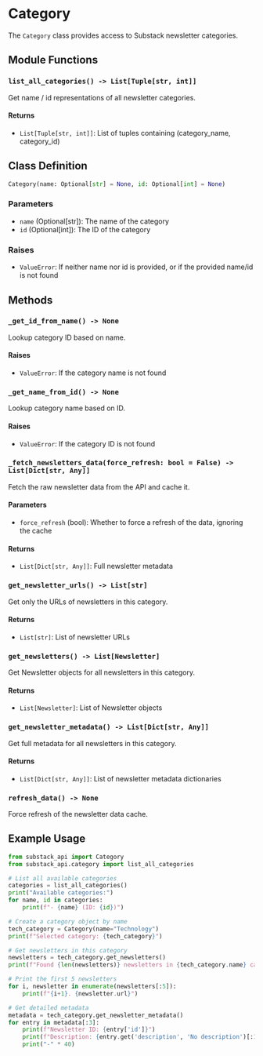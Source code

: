 # Category

The `Category` class provides access to Substack newsletter categories.

## Module Functions

### `list_all_categories() -> List[Tuple[str, int]]`

Get name / id representations of all newsletter categories.

#### Returns

- `List[Tuple[str, int]]`: List of tuples containing (category_name, category_id)

## Class Definition

```python
Category(name: Optional[str] = None, id: Optional[int] = None)
```

### Parameters

- `name` (Optional[str]): The name of the category
- `id` (Optional[int]): The ID of the category

### Raises

- `ValueError`: If neither name nor id is provided, or if the provided name/id is not found

## Methods

### `_get_id_from_name() -> None`

Lookup category ID based on name.

#### Raises

- `ValueError`: If the category name is not found

### `_get_name_from_id() -> None`

Lookup category name based on ID.

#### Raises

- `ValueError`: If the category ID is not found

### `_fetch_newsletters_data(force_refresh: bool = False) -> List[Dict[str, Any]]`

Fetch the raw newsletter data from the API and cache it.

#### Parameters

- `force_refresh` (bool): Whether to force a refresh of the data, ignoring the cache

#### Returns

- `List[Dict[str, Any]]`: Full newsletter metadata

### `get_newsletter_urls() -> List[str]`

Get only the URLs of newsletters in this category.

#### Returns

- `List[str]`: List of newsletter URLs

### `get_newsletters() -> List[Newsletter]`

Get Newsletter objects for all newsletters in this category.

#### Returns

- `List[Newsletter]`: List of Newsletter objects

### `get_newsletter_metadata() -> List[Dict[str, Any]]`

Get full metadata for all newsletters in this category.

#### Returns

- `List[Dict[str, Any]]`: List of newsletter metadata dictionaries

### `refresh_data() -> None`

Force refresh of the newsletter data cache.

## Example Usage

```python
from substack_api import Category
from substack_api.category import list_all_categories

# List all available categories
categories = list_all_categories()
print("Available categories:")
for name, id in categories:
    print(f"- {name} (ID: {id})")

# Create a category object by name
tech_category = Category(name="Technology")
print(f"Selected category: {tech_category}")

# Get newsletters in this category
newsletters = tech_category.get_newsletters()
print(f"Found {len(newsletters)} newsletters in {tech_category.name} category")

# Print the first 5 newsletters
for i, newsletter in enumerate(newsletters[:5]):
    print(f"{i+1}. {newsletter.url}")

# Get detailed metadata
metadata = tech_category.get_newsletter_metadata()
for entry in metadata[:3]:
    print(f"Newsletter ID: {entry['id']}")
    print(f"Description: {entry.get('description', 'No description')[:100]}...")
    print("-" * 40)
```
